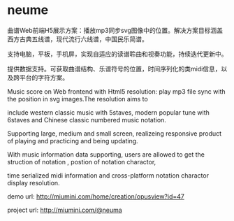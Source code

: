 # neume

曲谱Web前端H5展示方案：播放mp3同步svg图像中的位置。解决方案目标涵盖西方古典五线谱，现代流行六线谱，中国民乐简谱。

支持电脑，平板，手机屏，实现自适应的读谱聆曲和视奏功能，持续迭代更新中。

提供数据支持。可获取曲谱结构、乐谱符号的位置，时间序列化的类midi信息，以及跨平台的字符方案。



Music score on Web frontend with Html5 resolution: play mp3 file sync with the position in svg images.The resolution aims to 

include western classic music with 5staves, modern popular tune with 6staves and Chinese classic numbered music notation.

Supporting large, medium and small screen, realizeing responsive product of playing and practicing and being updating.

With music information data supporting, users are allowed to get the struction of notation , postion of notation charactor, 

time serialized midi information and cross-platform notation charactor display resolution.



demo url: http://miumini.com/home/creation/opusview?id=47

project url: http://miumini.com/@neuma

